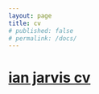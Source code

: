 ```yaml
---
layout: page
title: cv
# published: false
# permalink: /docs/
---
```


#  [ian jarvis cv](../assets/IanJarvis_2024-r.pdf)